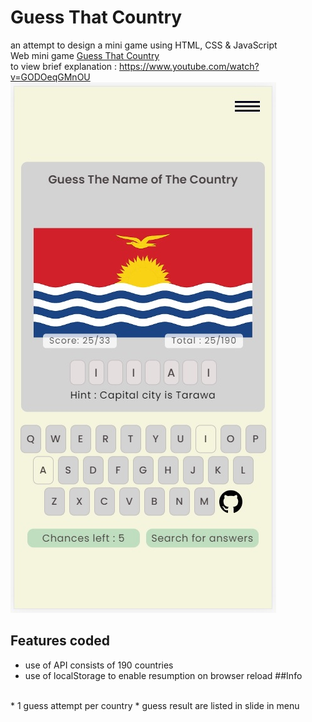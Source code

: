 # Guess That Country
an attempt to design a mini game using HTML, CSS & JavaScript
<br>
Web mini game [Guess That Country](https://guess-that-country.netlify.app/)
<br>
to view brief explanation : https://www.youtube.com/watch?v=GODOeqGMnOU
<br>
![This is an image](./asset/thumbnail.jpg)
<br>
## Features coded
* use of API consists of 190 countries
* use of localStorage to enable resumption on browser reload
##Info
<br>
* 1 guess attempt per country
* guess result are listed in slide in menu

